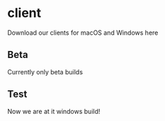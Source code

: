 # client
Download our clients for macOS and Windows here

## Beta
Currently only beta builds

## Test
Now we are at it windows build!
